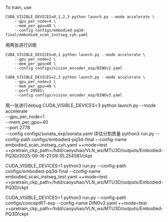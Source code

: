 To train, use
```
CUDA_VISIBLE_DEVICES=0,1,2,3 python launch.py --mode accelerate \
    --gpu_per_node=4 \
    --mem_per_gpu=40 \
    --config configs/embodied-pq3d-final/embodied_scan_instseg_cyh.yaml
```

用两张进行训练
```
CUDA_VISIBLE_DEVICES=0,1 python launch.py --mode accelerate \
    --gpu_per_node=2 \
    --mem_per_gpu=40 \
    --config configs/vision_encoder_exp/DINOv2.yaml
```
```
CUDA_VISIBLE_DEVICES=2,3 python launch.py --mode accelerate \
    --gpu_per_node=2 \
    --mem_per_gpu=40 \
    --port 29501\
    --config configs/vision_encoder_exp/DINOv3.yaml
```
用一张进行debug
CUDA_VISIBLE_DEVICES=3 python launch.py --mode accelerate \
    --gpu_per_node=1 \
    --mem_per_gpu=40 \
    --port 2778\
    --config configs/sonata_exp/sonata.yaml
评估分割质量
python3 run.py --config-path configs/embodied-pq3d-final --config-name embodied_scan_instseg_cyh.yaml ++mode=test ++pretrain_ckp_path=/hdd/caoyuhao/VLN_ws/MTU3D/outputs/Embodied-PQ3D/2025-09-16-21:09:35.254581/ckpt

CUDA_VISIBLE_DEVICES=1 python3 run.py --config-path configs/embodied-pq3d-final --config-name embodied_scan_instseg_test.yaml ++mode=test ++pretrain_ckp_path=/hdd/caoyuhao/VLN_ws/MTU3D/outputs/Embodied-PQ3D/ckpt

CUDA_VISIBLE_DEVICES=1 python3 run.py --config-path configs/conceptRT-exp  --config-name DINOv2.yaml ++mode=test ++pretrain_ckp_path=/hdd/caoyuhao/VLN_ws/MTU3D/outputs/Embodied-PQ3D/ckpt
